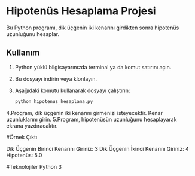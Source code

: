 # Hipotenüs Hesaplama Projesi

Bu Python programı, dik üçgenin iki kenarını girdikten sonra hipotenüs uzunluğunu hesaplar.

## Kullanım

1. Python yüklü bilgisayarınızda terminal ya da komut satırını açın.
2. Bu dosyayı indirin veya klonlayın.
3. Aşağıdaki komutu kullanarak dosyayı çalıştırın:

   ```bash
   python hipotenus_hesaplama.py

4.Program, dik üçgenin iki kenarını girmenizi isteyecektir. Kenar uzunluklarını girin.
5.Program, hipotenüsün uzunluğunu hesaplayarak ekrana yazdıracaktır.

#Örnek Çıktı

Dik Üçgenin Birinci Kenarını Giriniz: 3
Dik Üçgenin İkinci  Kenarını Giriniz: 4
Hipotenüs: 5.0

#Teknolojiler
Python 3
